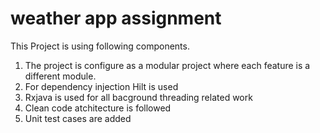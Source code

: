 # weather app assignment

This Project is using following components.

1) The project is configure as a modular project where each feature is a different module.
2) For dependency injection Hilt is used
3) Rxjava is used for all bacground threading related work
4) Clean code atchitecture is followed
5) Unit test cases are added 
